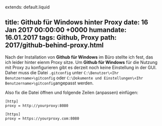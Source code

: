 extends: default.liquid

title: Github für Windows hinter Proxy
date:       16 Jan 2017 00:00:00 +0000
humandate:  16.01.2017
tags: Github, Proxy
path: 2017/github-behind-proxy.html
---
Nach der Installation von **Github für Windows** im Büro stellte ich fest, das ich leider hinter eienm Proxy sitze. Um **Github für Windows** für die Nutzung mit Proxy zu konfigurieren gibt es derzeit noch keine Einstellung in der GUI.
Daher muss die Datei `.gitconfig` unter `C:\Benutzer\<Ihr Benutzername>\gitconfig` oder `C:\Dokumente und Einstellungen\<Ihr Benutzername>\gitconfig`angepasst werden.

Also fix die Datei öffnen und folgende Zeilen (anpassen) einfügen:

```
[http]
proxy = http://yourproxy:8080

[https]
proxy = https://yourproxy.com:8080
```
